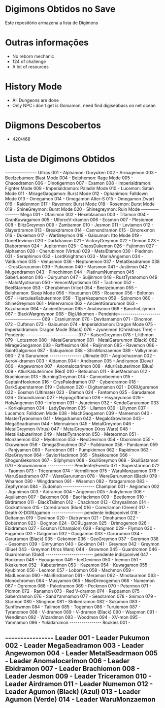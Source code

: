 # Digimons Obtidos no Save

Este repositório armazena a lista de Digimons 

# Outras informações

- No reborn mechanic
- 124 of challenge
- A lot of resources

# History Mode
- All Dungeons are done
- Only NPC i don't get is Gomamon, need find digiseabass on net ocean

# Diigmons Descobertos
- 420/468

# Lista de Digimons Obtidos
---------------- Ultras
001 - Alphamon: Ouryuken
002 - Armagemon
003 - Beelzebumon: Blast Mode
004 - Belphemon: Rage Mode
005 - Chaosdramon
006 - Dinotigermon
007 - Examon
008 - Imperialdramon: Fighter Mode
009 - Imperialdramon: Paladin Mode
010 - Lucemon: Satan Mode
011 - MirageGaogamon: Burst Mode
012 - Ophanimon: Falldown Mode
013 - Omegamon
014 - Omegamon Alter-S
015 - Omegamon Zwart
016 - Raidenmon
017 - Ravemon: Burst Mode
018 - Rosemon: Burst Mode
019 - ShineGreymon: Burst Mode
020 - Shinegreymon: Ruin Mode
---------------- Mega
001 - Ofanimon
002 - Hexeblaumon
003 - Titamon
004 - GranKuwagamon
005 - UlforceV-dramon
006 - Eosmon
007 - Plesiomon
008 - BlitzGreymon
009 - Zambamon
010 - Jesmon
011 - Leviamon
012 - Slayerdramon
013 - Breakdramon
014 - Cannondramon
015 - Dinorexmon
016 - Dukemon
017 - WarGreymon
018 - Gaioumon: Itto Mode
019 - DoneDevimon
020 - Darkdramon
021 - VictoryGreymon
022 - Demon
023 - Diaboromon
024 - Jupitermon
025 - ChaosDukemon
026 - Fujinmon
027 - Alphamon
028 - Cherubimon (Virtue)
029 - MetalEtemon
030 - Piedmon
031 - Seraphimon
032 - LordKnightmon
033 - MarinAngemon
034 - Valdurmon
035 - Venusmon
036 - Neptunemon
037 - MetalSeadramon
038 - CresGarurumon
039 - Pukumon
040 - Marsmon
041 - Justimon
042 - Mugendramon
043 - Pinochimon
044 - PlatinumNumemon
045 - SaberLeomon
046 - Ouryumon
047 - Suijinmon
048 - RustTyranomon
049 - MaloMyotismon
050 - VenomMyotismon
051 - Tactimon
052 - BeelStarmon
053 - Cherubimon (Vice)
054 - Beelzebumon
055 - Belphemon: Sleep Mode
056 - Hououmon
055 - Rosemon
056 - Boltmon
057 - HerculesKabuterimon
058 - TigerVespamon
059 - Spinomon
060 - ShineGreymon
061 - Minervamon
062 - AncientGarurumon
063 - Kuzuhamon
064 - AncientIrismon
065 - Anubismon
066 - BanchoLilymon
067 - BlackWargreymon
068 - BigUkkomon - Pendente=--------------------------------------
069 - Craniummon
070 - Devitamamon
071 - Dinomon
072 - Duftmon
073 - Gaioumon
074 - Imperialdramon: Dragon Mode
075 - Imperialdramon: Dragon Mode (Black)
076 - Jyureimon (Christmas Tree) - Pendente --------------------------
077 - KaiserGreymon
078 - Lilithmon
079 - Lotusmon
080 - MetalGarurumon
081 - MetalGarurumon (Black)
082 - MirageGaogamon
083 - Rafflesimon 
084 - Raijinmon
085 - Ravemon
086 - SaintGalgomon
087 - Sakuyamon
088 - ShinMonzaemon
089 - Valkyrimon
090 - Z'd Garurumon
---------------- Ultimate
001 - Aegiochusmon
002 - AeroV-dramon
003 - Aldamon
004 - Andiramon
005 - Andiramon (Deva)
006 - Angewomon
007 - Anomalocarimon
008 - AtlurKabuterimon (Blue)
009 - AtlurKabuterimon (Red)
010 - Betsumon
011 - BlueMeramon
012 - Brachiomon
013 - BurningGreymon
014 - Cannonbeemon
015 - CaptainHookmon
016 - CrysPaledramon
017 - Cyberdramon
018 - DarkSuperstarmon
019 - Delumon
020 - Digitamamon
021 - DORUguremon
022 - Eosmon (Ultimate)
023 - Etemon
024 - Fantomon
025 - Garudamon
026 - Groundramon
027 - Hippogriffomon
028 - Hisyaryumon
029 - HolyAngemon
030 - Infermon
031 - Jyureimon
032 - KendoGarurumon
033 - Korikakumon
034 - LadyDevimon
035 - Lilamon
036 - Lillymon
037 - Lucemon: Falldown Mode
038 - MachGaogamon
039 - Mamemon
040 - MasterTyranomon
041 - Megadramon
042 - MegaloGrowlmon
043 - MegaSeadramon
044 - Mermaimon
045 - MetalGreymon
046 - MetalGreymon (Virus)
047 - MetalGreymon (Xros Wars)
048 - MetalKabuterimon
049 - MetalTyranomon
050 - Meteormon
051 - Monzaemon
052 - Myotismon
053 - NeoDevimon
054 - Oboromon
055 - Okuwamon
056 - OmegaShoutmon
057 - Paildramon
058 - Pandamon
059 - Panjyamon
060 - Parrotmon
061 - Pumpkinmon
062 - Rapidmon
063 - RizeGreymon
064 - SaviorHackmon
065 - Shakkoumon
066 - ShogunGekomon
067 - Silphymon
068 - SkullGreymon
069 - SkullSatamon
070 - Snowmanmon ------------- Pendente/Evento
071 - Superstarmon
072 - Taomon
073 - Triceramon
074 - Vermillimon
075 - WaruMonzaemon
076 - WaruSeadramon
077 - WereGarurumon
078 - WereGarurumon (Black)
079 - Whamon
080 - Wingdramon
081 - Wisemon
082 - Yatagaramon
083 - Zephyrmon
084 - Zudomon
---------------- Champion
001 - Aegiomon
002 - Agunimon
003 - Aidramon
004 - Angemon
005 - Ankylomon
006 - Aquilamon
007 - Bakemon
008 - BaoHackmon
009 - Beetlemon
010 - Birdramon
011 - BlackTailmon
012 - Chackmon
013 - Chrysalimon
014 - Cockatrimon
015 - Coredramon (Blue)
016 - Coredramon (Green)
017 - Death-X-DORUgamon ---------------- pendente indisponivel
018 - Deltamon
019 - Devimon
020 - Diatrymon
021 - Dinohumon
022 - Dobermon
023 - Dogmon
024 - DORUgamon
025 - Drimogemon
026 - Ebidramon
027 - Eosmon (Champion)
028 - Fangmon
029 - Flymon
030 - Fugamon
031 - Galgomon
032 - Gaogamon
033 - Garurumon
034 - Garurumon (Black)
035 - Gekomon
036 - GeoGreymon
037 - Geremon
038 - Gesomon
039 - Ginryumon
040 - Gokimon
041 - Greymon
042 - Greymon (Blue)
043 - Greymon (Xros Wars)
044 - Growmon
045 - Guardromon
046 - Guardromon (Gold) ------------------------ pendente indisponivel
047 - Hookmon
048 - Hyougamon
049 - IceDevimon
050 - Icemon
051 - Ikkakumon
052 - Kabuterimon
053 - Kazemon
054 - Kuwagamon
055 - Kyubimon
056 - Leomon
057 - Lobomon
058 - Machmon
059 - MadLeomon
060 - MailBirdramon
061 - Meramon
062 - Minotaurmon
063 - Monochromon
064 - Musyamon
065 - NiseDrimogemon
066 - Numemon
067 - Ogremon
068 - Paledramon
069 - Peckmon
070 - Petermon
071 - Pidmon
072 - Ranamon 
073 - Red V-dramon
074 - Reppamon
075 - Saberdramon
076 - SandYanmamon
077 - Seadramon
078 - Snimon
079 - Starmon
080 - Stingmon
081 - Strikedramon
082 - Sukamon
083 - Sunflowmon
084 - Tailmon
085 - Togemon
086 - Turuiemon
087 - Tyranomon
088 - V-dramon
089 - V-dramon (Black)
090 - Waspmon
091 - Wendimon
092 - Wizardmon
093 - Woodmon
094 - XV-mon
095 - Yanmamon
096 - Yukidarumon
---------------- Rookies
001 - 

---------------- Leader
001 - Leader Pukumon
002 - Leader MegaSeadramon
003 - Leader Angewomon
004 - Leader MetalSeadrmaon
005 - Leader Anomalocarimon
006 - Leader Ebidramon
007 - Leader Brachiomon
008 - Leader Jesmon
009 - Leader Triceramon
010 - Leader Airdramon
011 - Leader Numemon
012 - Leader Agumon (Black) (Azul)
013 - Leader Agumon (Verde)
014 - Leader WaruMonzaemon
----------------

